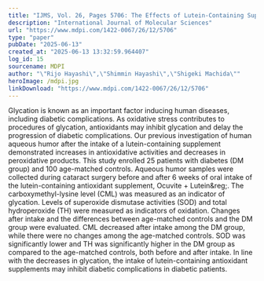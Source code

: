 ```yaml
---
title: "IJMS, Vol. 26, Pages 5706: The Effects of Lutein-Containing Supplement Intake on Glycation Inhibition Among Diabetic Patients with Cataracts"
description: "International Journal of Molecular Sciences"
url: "https://www.mdpi.com/1422-0067/26/12/5706"
type: "paper"
pubDate: "2025-06-13"
created_at: "2025-06-13 13:32:59.964407"
log_id: 15
sourcename: MDPI
author: "\"Rijo Hayashi\",\"Shimmin Hayashi\",\"Shigeki Machida\""
heroImage: /mdpi.jpg
linkDownload: "https://www.mdpi.com/1422-0067/26/12/5706"
---
```


Glycation is known as an important factor inducing human diseases, including diabetic complications. As oxidative stress contributes to procedures of glycation, antioxidants may inhibit glycation and delay the progression of diabetic complications. Our previous investigation of human aqueous humor after the intake of a lutein-containing supplement demonstrated increases in antioxidative activities and decreases in peroxidative products. This study enrolled 25 patients with diabetes (DM group) and 100 age-matched controls. Aqueous humor samples were collected during cataract surgery before and after 6 weeks of oral intake of the lutein-containing antioxidant supplement, Ocuvite + Lutein&amp;reg;. The carboxymethyl-lysine level (CML) was measured as an indicator of glycation. Levels of superoxide dismutase activities (SOD) and total hydroperoxide (TH) were measured as indicators of oxidation. Changes after intake and the differences between age-matched controls and the DM group were evaluated. CML decreased after intake among the DM group, while there were no changes among the age-matched controls. SOD was significantly lower and TH was significantly higher in the DM group as compared to the age-matched controls, both before and after intake. In line with the decreases in glycation, the intake of lutein-containing antioxidant supplements may inhibit diabetic complications in diabetic patients.
